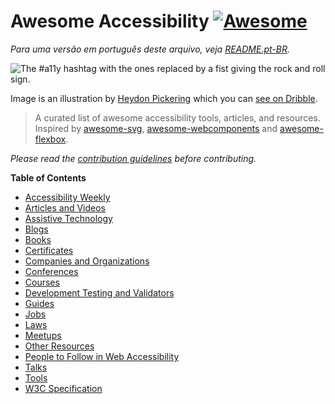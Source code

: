 # Awesome Accessibility [![Awesome](https://awesome.re/badge.svg)](https://awesome.re)

*Para uma versão em português deste arquivo, veja [README.pt-BR](README-pt-br.md).*

![The #a11y hashtag with the ones replaced by a fist giving the rock and roll sign.](https://user-images.githubusercontent.com/1204692/30697506-9fd3020c-9eb5-11e7-95ca-a6c56785dd66.png)

Image is an illustration by [Heydon Pickering](http://www.heydonworks.com/) which you can [see on Dribble](https://dribbble.com/shots/2121794-rock-n-roll-a11y).

> A curated list of awesome accessibility tools, articles, and resources.
> Inspired by [awesome-svg](https://github.com/willianjusten/awesome-svg), [awesome-webcomponents](https://github.com/obetomuniz/awesome-webcomponents) and [awesome-flexbox](https://github.com/afonsopacifer/awesome-flexbox).

*Please read the [contribution guidelines](CONTRIBUTING.md) before contributing.*

**Table of Contents**

- [Accessibility Weekly](topics/newsletter.md)  
- [Articles and Videos](topics/articles-and-videos.md)
- [Assistive Technology](topics/assistive-technology.md)
- [Blogs](topics/blogs.md)
- [Books](topics/books.md)
- [Certificates](topics/certificates.md)
- [Companies and Organizations](topics/companies-and-organizations.md)
- [Conferences](topics/conferences.md)
- [Courses](topics/courses.md)
- [Development Testing and Validators](topics/validators.md)
- [Guides](topics/guides.md)
- [Jobs](topics/jobs.md)
- [Laws](topics/laws.md)
- [Meetups](topics/meetups.md)
- [Other Resources](topics/other-resources.md)
- [People to Follow in Web Accessibility](topics/people.md)
- [Talks](topics/talks.md)
- [Tools](topics/tools.md)
- [W3C Specification](topics/specification.md)
